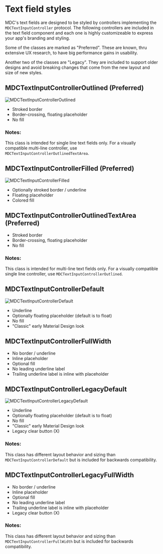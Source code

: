 #  Text field styles

MDC's text fields are designed to be styled by controllers implementing the `MDCTextInputController` protocol. The following controllers are included in the text field component and each one is highly customizeable to express your app's branding and styling.

Some of the classes are marked as "Preferred". These are known, thru extensive UX research, to have big performance gains in usability.

Another two of the classes are "Legacy". They are included to support older designs and avoid breaking changes that come from the new layout and size of new styles.

## MDCTextInputControllerOutlined (Preferred)

![MDCTextInputControllerOutlined](MDCTextInputControllerOutlined.gif)

- Stroked border
- Border-crossing, floating placeholder
- No fill

### Notes:
This class is intended for single line text fields only. For a visually compatible multi-line controller, use `MDCTextInputControllerOutlinedTextArea`.

## MDCTextInputControllerFilled (Preferred)

![MDCTextInputControllerFilled](MDCTextInputControllerFilled.gif)

- Optionally stroked border / underline
- Floating placeholder
- Colored fill

## MDCTextInputControllerOutlinedTextArea (Preferred)

- Stroked border
- Border-crossing, floating placeholder
- No fill

### Notes:
This class is intended for multi-line text fields only. For a visually compatible single line controller, use `MDCTextInputControllerOutlined`.

## MDCTextInputControllerDefault

![MDCTextInputControllerDefault](MDCTextInputControllerDefault.gif)

- Underline
- Optionally floating placeholder (default is to float)
- No fill
- "Classic" early Material Design look

## MDCTextInputControllerFullWidth

- No border / underline
- Inline placeholder
- Optional fill
- No leading underline label
- Trailing underline label is inline with placeholder

## MDCTextInputControllerLegacyDefault

![MDCTextInputControllerLegacyDefault](MDCTextInputControllerLegacyDefault.gif)

- Underline
- Optionally floating placeholder (default is to float)
- No fill
- "Classic" early Material Design look
- Legacy clear button (X)

### Notes:
This class has different layout behavior and sizing than `MDCTextInputControllerDefault` but is included for backwards compatibility.

## MDCTextInputControllerLegacyFullWidth

- No border / underline
- Inline placeholder
- Optional fill
- No leading underline label
- Trailing underline label is inline with placeholder
- Legacy clear button (X)

### Notes:
This class has different layout behavior and sizing than `MDCTextInputControllerFullWidth` but is included for backwards compatibility.
